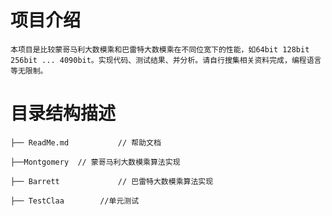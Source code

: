 # 项目介绍
    本项目是比较蒙哥马利大数模乘和巴雷特大数模乘在不同位宽下的性能，如64bit 128bit 256bit ... 4090bit。实现代码、测试结果、并分析。请自行搜集相关资料完成，编程语言等无限制。

# 目录结构描述
    ├── ReadMe.md           // 帮助文档
    
    ├──Montgomery  // 蒙哥马利大数模乘算法实现
    
    ├── Barrett             // 巴雷特大数模乘算法实现
    
    ├── TestClaa        //单元测试
    


    
 

 
 

 
 